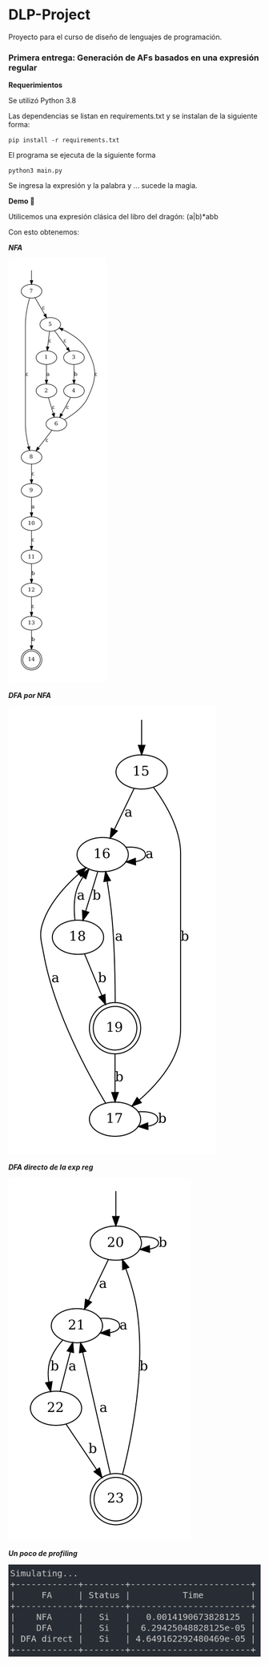 # DLP-Project
Proyecto para el curso de diseño de lenguajes de programación.

### Primera entrega: Generación de AFs basados en una expresión regular

**Requerimientos** 

Se utilizó Python 3.8

Las dependencias se listan en requirements.txt y se instalan de la siguiente forma:

```console
pip install -r requirements.txt
```

El programa se ejecuta de la siguiente forma

```console
python3 main.py
```

Se ingresa la expresión y la palabra y ... sucede la magia.


**Demo 👀** 

Utilicemos una expresión clásica del libro del dragón: (a|b)*abb

Con esto obtenemos:

***NFA***

![alt text](https://github.com/RobertoFigueroa/DLP-Project/blob/main/nfa.png?raw=true)

***DFA por NFA***

![alt text](https://github.com/RobertoFigueroa/DLP-Project/blob/main/dfa.png?raw=true)


***DFA directo de la exp reg***

![alt text](https://github.com/RobertoFigueroa/DLP-Project/blob/main/dfa-direct.png?raw=true)


***Un poco de profiling***

![alt text](https://github.com/RobertoFigueroa/DLP-Project/blob/main/profiling.png?raw=true)

